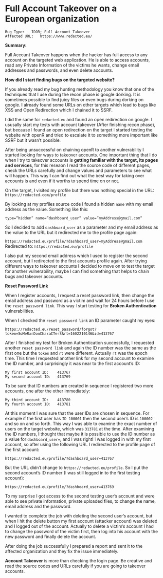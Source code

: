 
# Full Account Takeover on a European organization


```
Bug Type: 	IDOR; Full Account Takeover
Affected URL: 	https://www.redacted.eu/
```


**Summary:**

Full Account Takeover happens when the hacker has full access to any account on the targeted web application. He is able to access accounts, read any Private Information of the victims he wants, change email addresses and passwords, and even delete accounts.

**How did I start finding bugs on the targeted website?**

If you already read my bug hunting methodology you know that one of the techniques that I use during the recon phase is google dorking. It is sometimes possible to find juicy files or even bugs during dorking on google. I already found some URLs on other targets which lead to bugs like XSS and Open Redirection which I chained it to SSRF. 

I did the same for ```redacted.eu``` and found an open redirection on google. I ususally start my tests with account takeover (After finishing recon phase), but because I found an open redirection on the target I started testing the website with openR and tried to escalate it to something more important like SSRF but it wasn’t possible. 

After being unsuccessful on chaining openR to another vulnerability I started looking for ways to takeover accounts. One important thing that I do when I try to takeover accounts is **getting familiar with the target, its pages and services**, for this reseaon I read the source code of different pages, check the URLs carefully and change values and parameters to see what will happen. This way I can find out what the best way for taking over accounts is and even if it worths to spend time on or not. 

On the target, I visited my profile but there was nothing special in the URL: ```https://redacted.com/profile```

By looking at my profiles source code I found a hidden ```name``` with my email address as the value. Something like this: 

```type=”hidden” name=”dashboard_user” value=”myAddress@gmail.com”```

So I decided to add ```dashboard_user``` as a parameter and my email address as the value to the URL but it redirected me to the profile page again:

```https://redacted.eu/profile/?dashboard_user=myAddress@gmail.com``` Redirected to: ```https://redacted.eu/profile```


I also put my second email address which I used to register the second account, but I redirected to the first accounts profile again. After trying different ways to takeover accounts I decided to move on to test the target for another vulnerability, maybe I can find something that helps to chain bugs and takeover accounts.

**Reset Password Link**

When I register accounts, I request a reset password link, then change the email address and password as a victim and wait for 24 hours before I use the ```reset password link```. This way I start testing for **Broken Authentication** vulnerabilities.

When I checked the ```reset password link``` an ID parameter caught my eyes:

```
https://redacted.eu/reset_password/forgot?token=SoMeRanDomCharaCTerS&rt=1602210146&id=413767
```

After I finished my test for Broken Authentication successfully, I requested another ```reset password link``` and again the ID number was the same as the first one but the ```token``` and ```rt``` were different. Actually ```rt``` was the epoch time. This time I requested another link for my second account to examine the ID number, and surprisingly it was near to the first account’s ID:

```
My first account ID:	413767
My second account ID:	413769
```

To be sure that ID numbers are created in sequence I registered two more accounts, one after the other immediately:

```
My third account ID:	413780
My fourth account ID:	413781
```

At this moment I was sure that the user IDs are chosen in sequence. For example if the first user has ```ID 100001``` then the second user’s ID is ```100002``` and so on and so forth. This way I was able to examine the exact number of users on the target website, which was ```313781``` at the time.
After examining the ID numbers, I thought that maybe it is possible to use the ID number as a value for ```dashboard_user=```, and I was right! I was logged in with my first account, so after using the following URL I redirected to the profile page of the first account: 

```
https://redacted.eu/profile/?dashboard_user=413767
```

But the URL didn’t change to ```https://redacted.eu/profile```. So I put the second account’s ID number (I was still logged in to the first testing account):

```
https://redacted.eu/profile/?dashboard_user=413769
```

To my surprise I got access to the second testing user’s account and were able to see private information, private uploaded files, to change the name, email address and the password.

I wanted to complete the job with deleting the second user’s account, but when I hit the delete button my first account (attacker account) was deleted and I logged out of the account. Actually to delete a victim’s account I had to change the password of the victim first, then log into his account with the new password and finally delete the account.

After doing the job successfully I prepared a report and sent it to the affected organization and they fix the issue immediately.

**Account Takeover** is more than checking the login page. Be creative and read the source codes and URLs carefully if you are going to takeover accounts.
